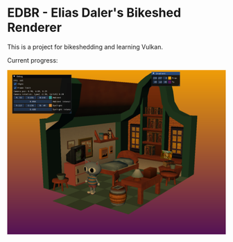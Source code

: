 # EDBR - Elias Daler's Bikeshed Renderer

This is a project for bikeshedding and learning Vulkan.

Current progress:

![gltf_scene_loading](screenshots/01.png)

